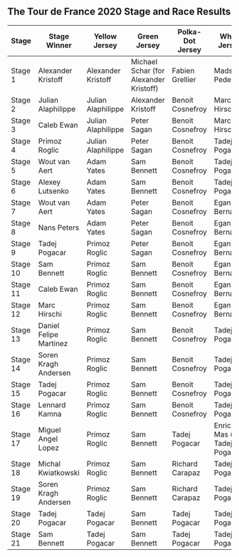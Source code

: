 ## The Tour de France 2020 Stage and Race Results
| Stage | Stage Winner | Yellow Jersey | Green Jersey | Polka-Dot Jersey | White Jersey | 
| --- | --- | --- | --- | --- | --- |
| Stage 1 | Alexander Kristoff | Alexander Kristoff | Michael Schar (for Alexander Kristoff) | Fabien Grellier | Mads Pederson | 
| Stage 2 | Julian Alaphilippe | Julian Alaphilippe | Alexander Kristoff | Benoit Cosnefroy | Marc Hirschi | 
| Stage 3 | Caleb Ewan | Julian Alaphilippe | Peter Sagan | Benoit Cosnefroy | Marc Hirschi | 
| Stage 4 | Primoz Roglic | Julian Alaphilippe | Peter Sagan | Benoit Cosnefroy | Tadej Pogacar | 
| Stage 5 | Wout van Aert | Adam Yates | Sam Bennett | Benoit Cosnefroy | Tadej Pogacar | 
| Stage 6 | Alexey Lutsenko | Adam Yates | Sam Bennett | Benoit Cosnefroy | Tadej Pogacar | 
| Stage 7 | Wout van Aert | Adam Yates | Peter Sagan | Benoit Cosnefroy | Egan Bernal | 
| Stage 8 | Nans Peters | Adam Yates | Peter Sagan | Benoit Cosnefroy | Egan Bernal | 
| Stage 9 | Tadej Pogacar | Primoz Roglic | Peter Sagan | Benoit Cosnefroy | Egan Bernal | 
| Stage 10 | Sam Bennett | Primoz Roglic | Sam Bennett | Benoit Cosnefroy | Egan Bernal | 
| Stage 11 | Caleb Ewan | Primoz Roglic | Sam Bennett | Benoit Cosnefroy | Egan Bernal | 
| Stage 12 | Marc Hirschi | Primoz Roglic | Sam Bennett | Benoit Cosnefroy | Egan Bernal | 
| Stage 13 | Daniel Felipe Martinez | Primoz Roglic | Sam Bennett | Benoit Cosnefroy | Tadej Pogacar | 
| Stage 14 | Soren Kragh Andersen | Primoz Roglic | Sam Bennett | Benoit Cosnefroy | Tadej Pogacar | 
| Stage 15 | Tadej Pogacar | Primoz Roglic | Sam Bennett | Benoit Cosnefroy | Tadej Pogacar | 
| Stage 16 | Lennard Kamna | Primoz Roglic | Sam Bennett | Benoit Cosnefroy | Tadej Pogacar | 
| Stage 17 | Miguel Angel Lopez | Primoz Roglic | Sam Bennett | Tadej Pogacar | Enric Mas (for Tadej Pogacar) | 
| Stage 18 | Michal Kwiatkowski | Primoz Roglic | Sam Bennett | Richard Carapaz | Tadej Pogacar | 
| Stage 19 | Soren Kragh Andersen | Primoz Roglic | Sam Bennett | Richard Carapaz | Tadej Pogacar | 
| Stage 20 | Tadej Pogacar | Tadej Pogacar | Sam Bennett | Tadej Pogacar | Tadej Pogacar | 
| Stage 21 | Sam Bennett | Tadej Pogacar | Sam Bennett | Tadej Pogacar | Tadej Pogacar | 



